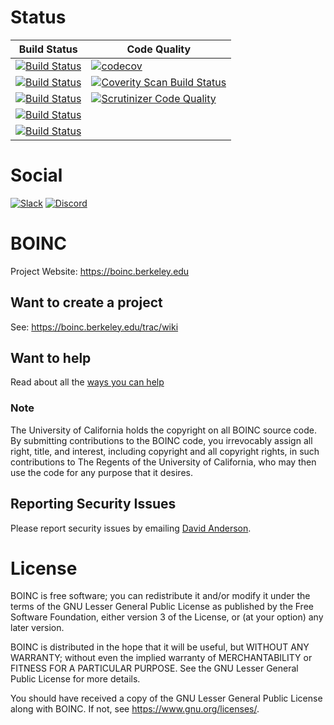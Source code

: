 # Status

| Build Status | Code Quality |
| --- | --- |
| [![Build Status](https://github.com/BOINC/boinc/workflows/Android/badge.svg)](https://github.com/BOINC/boinc/actions?query=workflow:Android+branch:master) | [![codecov](https://codecov.io/gh/BOINC/boinc/branch/master/graph/badge.svg)](https://codecov.io/gh/BOINC/boinc) |
| [![Build Status](https://github.com/BOINC/boinc/workflows/Linux/badge.svg)](https://github.com/BOINC/boinc/actions?query=workflow:Linux+branch:master) | [![Coverity Scan Build Status](https://scan.coverity.com/projects/4226/badge.svg)](https://scan.coverity.com/projects/boinc-boinc) |
| [![Build Status](https://github.com/BOINC/boinc/workflows/Linux-MinGW/badge.svg)](https://github.com/BOINC/boinc/actions?query=workflow:Linux-MinGW+branch:master) | [![Scrutinizer Code Quality](https://scrutinizer-ci.com/g/BOINC/boinc/badges/quality-score.png?b=master)](https://scrutinizer-ci.com/g/BOINC/boinc/?branch=master) |
| [![Build Status](https://github.com/BOINC/boinc/workflows/OSX/badge.svg)](https://github.com/BOINC/boinc/actions?query=workflow:OSX+branch:master) | |
| [![Build Status](https://github.com/BOINC/boinc/workflows/Windows/badge.svg)](https://github.com/BOINC/boinc/actions?query=workflow:Windows+branch:master) | |

# Social

[![Slack](https://img.shields.io/badge/slack-boincworkspace-blue?logo=slack)](https://join.slack.com/t/boincworkspace/shared_invite/enQtNzA3MTQ4NDA0Njc4LTM4NTEyZTY1MWEwZjAyNTVmOTg3NDA2NjVjZDQzMWQ3NmFjYTc4MTNkNTEyNjRkOTQ4MWU5Nzk3NzRhNTg0NDI) [![Discord](https://img.shields.io/badge/discord-boincnetwork-blue?logo=discord)](https://discord.gg/wPRafUq)

# BOINC

Project Website: https://boinc.berkeley.edu

## Want to create a project
See: https://boinc.berkeley.edu/trac/wiki

## Want to help
Read about all the [ways you can help](CONTRIBUTING.md)

### Note

The University of California holds the copyright on all BOINC source code. By
submitting contributions to the BOINC code, you irrevocably assign all right,
title, and interest, including copyright and all copyright rights, in such
contributions to The Regents of the University of California, who may then
use the code for any purpose that it desires.

## Reporting Security Issues
Please report security issues by emailing
[David Anderson](https://boinc.berkeley.edu/anderson/).

# License
BOINC is free software; you can redistribute it and/or modify it
under the terms of the GNU Lesser General Public License
as published by the Free Software Foundation,
either version 3 of the License, or (at your option) any later version.

BOINC is distributed in the hope that it will be useful,
but WITHOUT ANY WARRANTY; without even the implied warranty of
MERCHANTABILITY or FITNESS FOR A PARTICULAR PURPOSE.
See the GNU Lesser General Public License for more details.

You should have received a copy of the GNU Lesser General Public License
along with BOINC.  If not, see <https://www.gnu.org/licenses/>.
